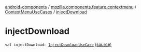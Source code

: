 [android-components](../../index.md) / [mozilla.components.feature.contextmenu](../index.md) / [ContextMenuUseCases](index.md) / [injectDownload](./inject-download.md)

# injectDownload

`val injectDownload: `[`InjectDownloadUseCase`](-inject-download-use-case/index.md) [(source)](https://github.com/mozilla-mobile/android-components/blob/master/components/feature/contextmenu/src/main/java/mozilla/components/feature/contextmenu/ContextMenuUseCases.kt#L51)